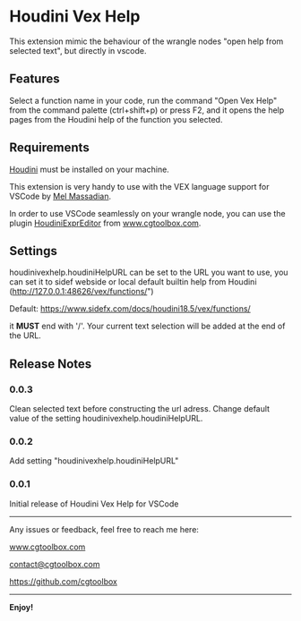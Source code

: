 # Houdini Vex Help

This extension mimic the behaviour of the wrangle nodes "open help from selected text", but directly in vscode.

## Features

Select a function name in your code, run the command "Open Vex Help" from the command palette (ctrl+shift+p) or press F2, and it opens the help pages from the Houdini help of the function you selected.

## Requirements

[Houdini](https://www.sidefx.com/) must be installed on your machine.

This extension is very handy to use with the VEX language support for VSCode by [Mel Massadian](https://github.com/melMass/vscode-vex).

In order to use VSCode seamlessly on your wrangle node, you can use the plugin [HoudiniExprEditor](http://cgtoolbox.com/houdini-expression-editor/) from www.cgtoolbox.com.

## Settings

houdinivexhelp.houdiniHelpURL can be set to the URL you want to use, you can set it to sidef webside or local default builtin help from Houdini (http://127.0.0.1:48626/vex/functions/")

Default: https://www.sidefx.com/docs/houdini18.5/vex/functions/

it **MUST** end with '/'. Your current text selection will be added at the end of the URL.

## Release Notes

### 0.0.3

Clean selected text before constructing the url adress.
Change default value of the setting houdinivexhelp.houdiniHelpURL.

### 0.0.2

Add setting "houdinivexhelp.houdiniHelpURL"

### 0.0.1

Initial release of Houdini Vex Help for VSCode

---

Any issues or feedback, feel free to reach me here:

www.cgtoolbox.com

contact@cgtoolbox.com

https://github.com/cgtoolbox

---
**Enjoy!**
